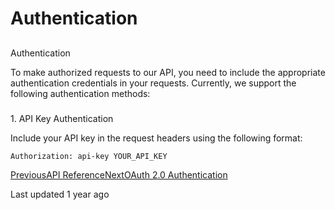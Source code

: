 # Authentication

## 

[](#authentication)

Authentication

To make authorized requests to our API, you need to include the appropriate authentication credentials in your requests. Currently, we support the following authentication methods:

### 

[](#id-1.-api-key-authentication)

1\. API Key Authentication

Include your API key in the request headers using the following format:

```
Authorization: api-key YOUR_API_KEY
```

[PreviousAPI Reference](/reference/api-reference)[NextOAuth 2.0 Authentication](/reference/api-reference/oauth-2.0-authentication)

Last updated 1 year ago